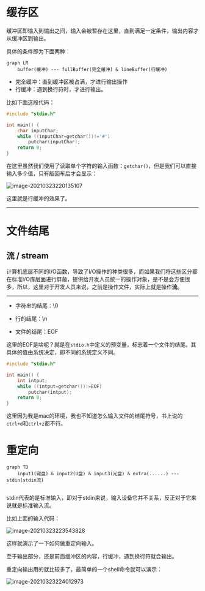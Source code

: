 # 缓存区

缓冲区即输入到输出之间，输入会被暂存在这里，直到满足一定条件，输出内容才从缓冲区到输出。

具体的条件即为下面两种：

```mermaid
graph LR
	buffer(缓冲) --- fullBuffer(完全缓冲) & lineBuffer(行缓冲)
```

- 完全缓冲：直到缓冲区被占满，才进行输出操作
- 行缓冲：遇到换行符时，才进行输出。

比如下面这段代码：

```c
#include "stdio.h"

int main() {
    char inputChar;
    while ((inputChar=getchar())!='#')
        putchar(inputChar);
    return 0;
}
```

在这里虽然我们使用了读取单个字符的输入函数：`getchar()`，但是我们可以直接输入多个值，只有敲回车后才会显示：

![image-20210323220135107](https://tva1.sinaimg.cn/large/008eGmZEly1gou6rkayoij30g706j750.jpg)

这里就是行缓冲的效果了。

--------

# 文件结尾

## 流 / stream

计算机底层不同的I/O函数，导致了I/O操作的种类很多，而如果我们将这些区分都在标准I/O库层面进行屏蔽，提供给开发人员统一的操作对象，是不是会方便很多，所以，这里对于开发人员来说，之前是操作文件，实际上就是操作**流**。

-----------

- 字符串的结尾：\0

- 行的结尾：\n
- 文件的结尾：EOF

这里的EOF是啥呢？就是在`stdio.h`中定义的预变量，标志着一个文件的结尾。其具体的值由系统决定，即不同的系统定义不同。

```c
#include "stdio.h"

int main() {
    int intput;
    while ((intput=getchar())!=EOF)
        putchar(intput);
    return 0;
}
```

这里因为我是mac的环境，我也不知道怎么输入文件的结尾符号，书上说的`ctrl+d`和`ctrl+z`都不行。

# 重定向

```mermaid
graph TD
	input1(键盘) & input2(U盘) & input3(光盘) & extra(......) --- stdin(stdin流)
	
```

stdin代表的是标准输入，即对于stdin来说，输入设备它并不关系，反正对于它来说就是标准输入流。

比如上面的输入代码：

![image-20210323223543828](https://tva1.sinaimg.cn/large/008eGmZEly1gou7r1v1z7j30tj0hodiq.jpg)

这样就演示了一下如何做重定向输入。

至于输出部分，还是前面缓冲区的内容，行缓冲，遇到换行符就会输出。

重定向输出用的就比较多了，最简单的一个shell命令就可以演示：

![image-20210323224012973](https://tva1.sinaimg.cn/large/008eGmZEly1gou7vpvpzvj30iy0fu41t.jpg)

